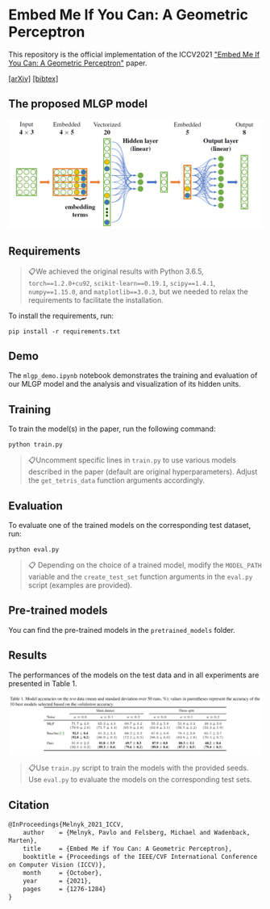 # Embed Me If You Can: A Geometric Perceptron

This repository is the official implementation of the ICCV2021 ["Embed Me If You Can: A Geometric Perceptron"](https://openaccess.thecvf.com/content/ICCV2021/html/Melnyk_Embed_Me_if_You_Can_A_Geometric_Perceptron_ICCV_2021_paper.html) paper.

[[arXiv]](https://arxiv.org/abs/2006.06507) [[bibtex]](https://github.com/pavlo-melnyk/mlgp-embedme#citation)



## The proposed MLGP model
 ![Multilayer Geometric Perceptron](misc/mlgp.png)
 


## Requirements
> 📋We achieved the original results with Python 3.6.5, ```torch==1.2.0+cu92```, ```scikit-learn==0.19.1```, ```scipy==1.4.1```, ```numpy==1.15.0```, and ```matplotlib==3.0.3```, but we needed to relax the requirements to facilitate the installation.

To install the requirements, run:

```setup
pip install -r requirements.txt
```


## Demo

The ```mlgp_demo.ipynb``` notebook demonstrates the training and evaluation of our MLGP model and the analysis and visualization of its hidden units.


## Training

To train the model(s) in the paper, run the following command:

```
python train.py 
```

> 📋Uncomment specific lines in ```train.py``` to use various models described in the paper (default are original hyperparameters). Adjust the ```get_tetris_data```  function arguments accordingly.



## Evaluation

To evaluate one of the trained models on the corresponding test dataset, run:


```
python eval.py
```

> 📋 Depending on the choice of a trained model, modify the ```MODEL_PATH``` variable and the ```create_test_set``` function arguments in the ```eval.py``` script (examples are provided).



## Pre-trained models

You can find the pre-trained models in the ```pretrained_models``` folder.



## Results


The performances of the models on the test data and in all experiments are presented in Table 1.


![Test Accuracies](misc/table_of_results.png)


> 📋Use ```train.py``` script to train the models with the provided seeds. Use ```eval.py``` to evaluate the models on the corresponding test sets. 



## Citation
```
@InProceedings{Melnyk_2021_ICCV,
    author    = {Melnyk, Pavlo and Felsberg, Michael and Wadenback, Marten},
    title     = {Embed Me if You Can: A Geometric Perceptron},
    booktitle = {Proceedings of the IEEE/CVF International Conference on Computer Vision (ICCV)},
    month     = {October},
    year      = {2021},
    pages     = {1276-1284}
}
```
